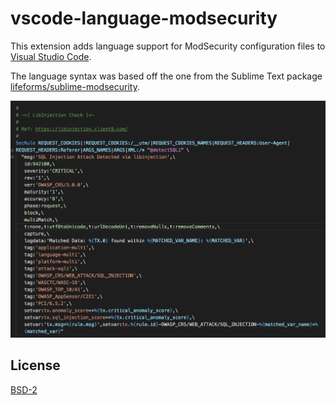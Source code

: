 # vscode-language-modsecurity

This extension adds language support for ModSecurity configuration files to [Visual Studio Code](https://code.visualstudio.com/).

The language syntax was based off the one from the Sublime Text package [lifeforms/sublime-modsecurity](https://github.com/lifeforms/sublime-modsecurity).

![](example.png)

## License

[BSD-2](LICENSE)
